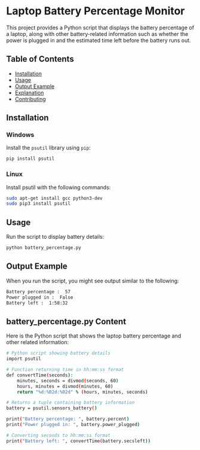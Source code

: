 # Laptop Battery Percentage Monitor

This project provides a Python script that displays the battery percentage of a laptop, along with other battery-related information such as whether the power is plugged in and the estimated time left before the battery runs out.

## Table of Contents

- [Installation](#installation)
- [Usage](#usage)
- [Output Example](#output-example)
- [Explanation](#explanation)
- [Contributing](#contributing)

## Installation

### Windows

Install the `psutil` library using `pip`:

```bash
pip install psutil
```

### Linux
Install psutil with the following commands:

```bash
sudo apt-get install gcc python3-dev
sudo pip3 install psutil
```

## Usage
Run the script to display battery details:

```bash
python battery_percentage.py

```

## Output Example
When you run the script, you might see output similar to the following:

```bash
Battery percentage :  57
Power plugged in :  False
Battery left :  1:58:32
``` 

## battery_percentage.py Content
Here is the Python script that shows the laptop battery percentage and other related information:

```bash
# Python script showing battery details
import psutil

# Function returning time in hh:mm:ss format
def convertTime(seconds):
    minutes, seconds = divmod(seconds, 60)
    hours, minutes = divmod(minutes, 60)
    return "%d:%02d:%02d" % (hours, minutes, seconds)

# Returns a tuple containing battery information
battery = psutil.sensors_battery()

print("Battery percentage: ", battery.percent)
print("Power plugged in: ", battery.power_plugged)

# Converting seconds to hh:mm:ss format
print("Battery left: ", convertTime(battery.secsleft))

``` 

